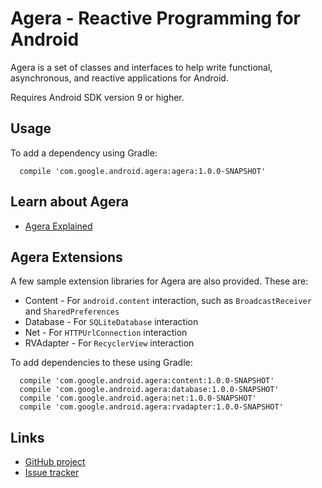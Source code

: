Agera - Reactive Programming for Android
========================================

Agera is a set of classes and interfaces to help write functional, asynchronous, and reactive 
applications for Android.

Requires Android SDK version 9 or higher.

Usage
-----

To add a dependency using Gradle:

```
  compile 'com.google.android.agera:agera:1.0.0-SNAPSHOT'
```

Learn about Agera
------------------

- [Agera Explained](https://github.com/google/agera/wiki)

Agera Extensions
----------------

A few sample extension libraries for Agera are also provided. These are:

- Content - For `android.content` interaction, such as `BroadcastReceiver` and `SharedPreferences`
- Database - For `SQLiteDatabase` interaction
- Net - For `HTTPUrlConnection` interaction
- RVAdapter - For `RecyclerView` interaction

To add dependencies to these using Gradle:

```
  compile 'com.google.android.agera:content:1.0.0-SNAPSHOT'
  compile 'com.google.android.agera:database:1.0.0-SNAPSHOT'
  compile 'com.google.android.agera:net:1.0.0-SNAPSHOT'
  compile 'com.google.android.agera:rvadapter:1.0.0-SNAPSHOT'
```

Links
-----

- [GitHub project](https://github.com/google/agera)
- [Issue tracker](https://github.com/google/agera/issues/new)
